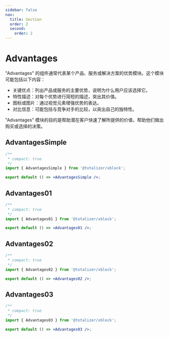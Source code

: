 ```yaml
---
sidebar: false
nav:
  title: Section
  order: 2
  second:
    order: 2
---
```


# Advantages

"Advantages" 的组件通常代表某个产品、服务或解决方案的优势模块。这个模块可能包括以下内容：

- 关键优点：列出产品或服务的主要优势，说明为什么用户应该选择它。
- 特性描述：对每个优势进行简短的描述，突出其价值。
- 图标或图片：通过视觉元素增强优势的表达。
- 对比信息：可能包括与竞争对手的比较，以突出自己的独特性。

"Advantages" 模块的目的是帮助潜在客户快速了解所提供的价值，帮助他们做出购买或选择的决策。

## AdvantagesSimple

```jsx
/**
 * compact: true
 */
import { AdvantagesSimple } from '@totalizer/xblock';

export default () => <AdvantagesSimple />;
```

## Advantages01

```jsx
/**
 * compact: true
 */
import { Advantages01 } from '@totalizer/xblock';

export default () => <Advantages01 />;
```

## Advantages02

```jsx
/**
 * compact: true
 */
import { Advantages02 } from '@totalizer/xblock';

export default () => <Advantages02 />;
```

## Advantages03

```jsx
/**
 * compact: true
 */
import { Advantages03 } from '@totalizer/xblock';

export default () => <Advantages03 />;
```
